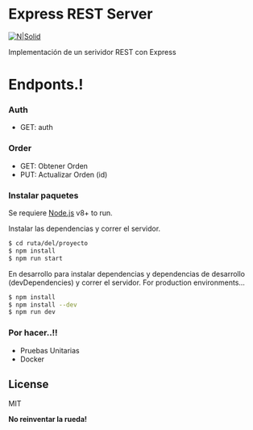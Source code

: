 # Express REST Server

[![N|Solid](https://www.idqweb.com/wp-content/uploads/2016/08/cabecera-nodejs-express.png)](https://nodesource.com/products/nsolid)

Implementación de un serividor REST con Express

# Endponts.!

### Auth

- GET: auth

### Order

- GET: Obtener Orden
- PUT: Actualizar Orden (id)

### Instalar paquetes

Se requiere [Node.js](https://nodejs.org/) v8+ to run.

Instalar las dependencias y correr el servidor.

```sh
$ cd ruta/del/proyecto
$ npm install
$ npm run start
```

En desarrollo para instalar dependencias y dependencias de desarrollo (devDependencies) y correr el servidor.
For production environments...

```sh
$ npm install
$ npm install --dev
$ npm run dev
```

### Por hacer..!!

- Pruebas Unitarias
- Docker

## License

MIT

**No reinventar la rueda!**
